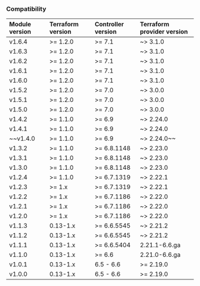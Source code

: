 ### Compatibility
Module version | Terraform version | Controller version | Terraform provider version
:--- | :--- | :--- | :---
v1.6.4| >= 1.2.0 | >= 7.1 | ~> 3.1.0
v1.6.3 | >= 1.2.0 | >= 7.1 | ~> 3.1.0
v1.6.2 | >= 1.2.0 | >= 7.1 | ~> 3.1.0
v1.6.1 | >= 1.2.0 | >= 7.1 | ~> 3.1.0
v1.6.0 | >= 1.2.0 | >= 7.1 | ~> 3.1.0
v1.5.2 | >= 1.2.0 | >= 7.0 | ~> 3.0.0
v1.5.1 | >= 1.2.0 | >= 7.0 | ~> 3.0.0
v1.5.0 | >= 1.2.0 | >= 7.0 | ~> 3.0.0
v1.4.2 | >= 1.1.0 | >= 6.9 | ~> 2.24.0
v1.4.1 | >= 1.1.0 | >= 6.9 | ~> 2.24.0
~~v1.4.0 | >= 1.1.0 | >= 6.9 | ~> 2.24.0~~
v1.3.2 | >= 1.1.0 | >= 6.8.1148 | ~> 2.23.0
v1.3.1 | >= 1.1.0 | >= 6.8.1148 | ~> 2.23.0
v1.3.0 | >= 1.1.0 | >= 6.8.1148 | ~> 2.23.0
v1.2.4 | >= 1.1.0 | >= 6.7.1319 | ~> 2.22.1
v1.2.3 | >= 1.x | >= 6.7.1319 | ~> 2.22.1
v1.2.2 | >= 1.x | >= 6.7.1186 | ~> 2.22.0
v1.2.1 | >= 1.x | >= 6.7.1186 | ~> 2.22.0
v1.2.0 | >= 1.x | >= 6.7.1186 | ~> 2.22.0
v1.1.3 | 0.13-1.x | >= 6.6.5545 | ~> 2.21.2
v1.1.2 | 0.13-1.x | >= 6.6.5545 | ~> 2.21.2
v1.1.1 | 0.13-1.x | >= 6.6.5404 | 2.21.1-6.6.ga
v1.1.0 | 0.13-1.x | >= 6.6 | 2.21.0-6.6.ga
v1.0.1 | 0.13-1.x | 6.5 - 6.6 | >= 2.19.0
v1.0.0 | 0.13-1.x | 6.5 - 6.6 | >= 2.19.0